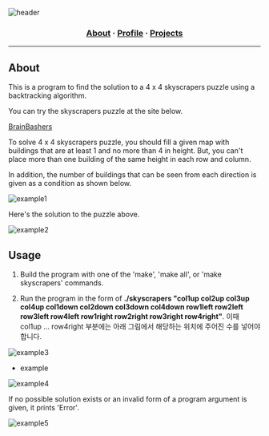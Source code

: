 ![header](https://capsule-render.vercel.app/api?type=transparent&fontColor=703ee5&height=120&section=header&text=Skyscrapers&fontSize=70&desc=solve%204x4%20skyscrapers%20puzzle&descAlignY=75&descAlign=60)

<h3 align="center">
	<a href="#about">About</a>
	<span> · </span>
	<a href="#profile">Profile</a>
	<span> · </span>
	<a href="#projects">Projects</a>
</h3>

---

## About

This is a program to find the solution to a 4 x 4 skyscrapers puzzle using a backtracking algorithm.

You can try the skyscrapers puzzle at the site below.

[BrainBashers](https://www.brainbashers.com/skyscrapers.asp)

To solve 4 x 4 skyscrapers puzzle, you should fill a given map with buildings that are at least 1 and no more than 4 in height. But, you can't place more than one building of the same height in each row and column.

In addition, the number of buildings that can be seen from each direction is given as a condition as shown below.

![example1](https://user-images.githubusercontent.com/97381683/224586276-1a94c9ea-927e-4677-b1d4-f329990d2f25.PNG)

Here's the solution to the puzzle above.

![example2](https://user-images.githubusercontent.com/97381683/224586420-46ad0ee9-38ec-4f67-9cc1-1ac3170255bb.PNG)

## Usage

1. Build the program with one of the 'make', 'make all', or 'make skyscrapers' commands.

2. Run the program in the form of **./skyscrapers "col1up col2up col3up col4up col1down col2down col3down col4down row1left row2left row3left row4left row1right row2right row3right row4right"**. 이때 col1up ... row4right 부분에는 아래 그림에서 해당하는 위치에 주어진 수를 넣어야합니다.

![example3](https://user-images.githubusercontent.com/97381683/224587727-f05bab44-50e3-4751-b687-b3771e686496.PNG)

- example

![example4](https://user-images.githubusercontent.com/97381683/224589430-ad689452-b76d-418b-ae08-d8b82f760b2c.PNG)

If no possible solution exists or an invalid form of a program argument is given, it prints 'Error'.

![example5](https://user-images.githubusercontent.com/97381683/224590418-5e9f5d99-02ed-476d-9a72-fefb77d6de94.PNG)
